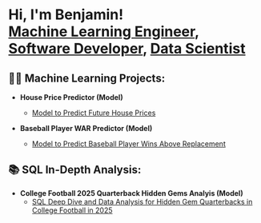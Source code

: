 <h1>Hi, I'm Benjamin! <br/><a href="https://www.linkedin.com/in/benjaminmartin432/">Machine Learning Engineer</a>, <a href="https://www.linkedin.com/in/benjaminmartin432/">Software Developer</a>, <a href="https://www.linkedin.com/in/benjaminmartin432/">Data Scientist</a></h1>

<h2>👨‍💻 Machine Learning Projects:</h2>

- <b>House Price Predictor (Model)</b>
  - [Model to Predict Future House Prices](https://github.com/Benmartin432/HousingPricePredictor.git)

- <b>Baseball Player WAR Predictor (Model)</b>
  - [Model to Predict Baseball Player Wins Above Replacement](https://github.com/Benmartin432/BaseballWARModel.git)


 <h2>📚 SQL In-Depth Analysis:</h2>
 
- <b>College Football 2025 Quarterback Hidden Gems Analyis (Model)</b>
  - [SQL Deep Dive and Data Analysis for Hidden Gem Quarterbacks in College Football in 2025](https://github.com/Benmartin432/cfb_2025_quarterbacks_sql.git)
